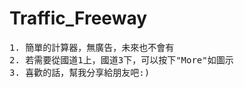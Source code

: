 Traffic_Freeway
===============
<pre>
1. 簡單的計算器，無廣告，未來也不會有
2. 若需要從國道1上，國道3下，可以按下"More"如圖示
3. 喜歡的話，幫我分享給朋友吧:)
</pre>
